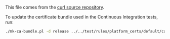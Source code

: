 This file comes from the [curl source repository](https://github.com/curl/curl).

To update the certificate bundle used in the Continuous Integration tests, run:

```sh
./mk-ca-bundle.pl -d release ../../test/rules/platform_certs/default/ca-bundle.crt
```
